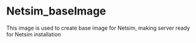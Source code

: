 # Netsim_baseImage
This image is used to create base image for Netsim, making server ready for Netsim installation
